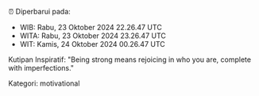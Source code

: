 ⏰ Diperbarui pada:
- WIB: Rabu, 23 Oktober 2024 22.26.47 UTC
- WITA: Rabu, 23 Oktober 2024 23.26.47 UTC
- WIT: Kamis, 24 Oktober 2024 00.26.47 UTC

Kutipan Inspiratif:
"Being strong means rejoicing in who you are, complete with imperfections."


Kategori: motivational

